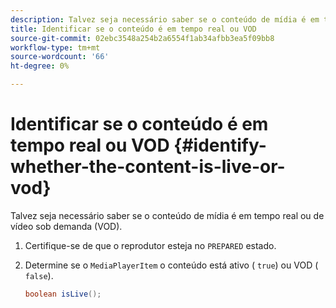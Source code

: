 ```yaml
---
description: Talvez seja necessário saber se o conteúdo de mídia é em tempo real ou de vídeo sob demanda (VOD).
title: Identificar se o conteúdo é em tempo real ou VOD
source-git-commit: 02ebc3548a254b2a6554f1ab34afbb3ea5f09bb8
workflow-type: tm+mt
source-wordcount: '66'
ht-degree: 0%

---
```


# Identificar se o conteúdo é em tempo real ou VOD {#identify-whether-the-content-is-live-or-vod}

Talvez seja necessário saber se o conteúdo de mídia é em tempo real ou de vídeo sob demanda (VOD).

1. Certifique-se de que o reprodutor esteja no `PREPARED` estado.
1. Determine se o `MediaPlayerItem` o conteúdo está ativo ( `true`) ou VOD ( `false`).

   ```java
   boolean isLive();
   ```

